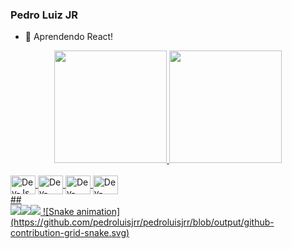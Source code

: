 ### Pedro Luiz JR

- 🌱 Aprendendo React!

<div align="center">
<a href="https://github.com/pedroluisjrr">
<img height="180em" src="https://github-readme-stats.vercel.app/api?username=pedroluisjrr&show_icons=true&theme=dracula&include_all_commits">
<img height="180em" src="https://github-readme-stats.vercel.app/api/top-langs/?username=pedroluisjrr&layout=compact&langs_count=7&theme=dra">
</div>
<div style="display: inline_block"><br>
<img align="center" alt="Dev-Js" height="30" width="40" src="https://raw.githubusercontent.com/devicons/devicon/master/icons/javascript/ja">
<img align="center" alt="Dev-React" height="30" width="40" src="https://raw.githubusercontent.com/devicons/devicon/master/icons/react/reac">
<img align="center" alt="Dev-HTML" height="30" width="40" src="https://raw.githubusercontent.com/devicons/devicon/master/icons/html5/html5">
<img align="center" alt="Dev-CSS" height="30" width="40" src="https://raw.githubusercontent.com/devicons/devicon/master/icons/css3/css3-o">
</div>
##
<div>
<a href="https://www.youtube.com/channel/UC44Y7HUcjOu200dbBYjSjjQ" target="_blank"><img src="https://img.shields.io/badge/YouTube-FF0000?s
<a href = "mailto:devbatistacontato@gmail.com"><img src="https://img.shields.io/badge/-Gmail-%23333?style=for-the-badge&logo=gmail&logoCo
<a href="https://www.linkedin.com/in/pedro-luiz-934b44234 " target="_blank"><img src="https://img.shields.io/badge/-LinkedIn-%230077B5?style=for-the-badge&logo=">
![Snake animation](https://github.com/pedroluisjrr/pedroluisjrr/blob/output/github-contribution-grid-snake.svg)
</div>
